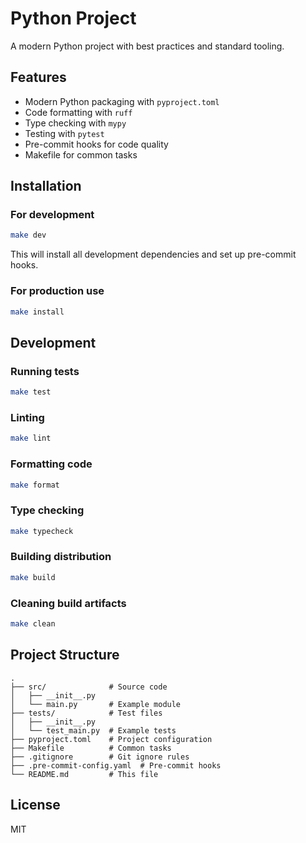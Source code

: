 # Python Project

A modern Python project with best practices and standard tooling.

## Features

- Modern Python packaging with `pyproject.toml`
- Code formatting with `ruff`
- Type checking with `mypy`
- Testing with `pytest`
- Pre-commit hooks for code quality
- Makefile for common tasks

## Installation

### For development

```bash
make dev
```

This will install all development dependencies and set up pre-commit hooks.

### For production use

```bash
make install
```

## Development

### Running tests

```bash
make test
```

### Linting

```bash
make lint
```

### Formatting code

```bash
make format
```

### Type checking

```bash
make typecheck
```

### Building distribution

```bash
make build
```

### Cleaning build artifacts

```bash
make clean
```

## Project Structure

```
.
├── src/              # Source code
│   ├── __init__.py
│   └── main.py       # Example module
├── tests/            # Test files
│   ├── __init__.py
│   └── test_main.py  # Example tests
├── pyproject.toml    # Project configuration
├── Makefile          # Common tasks
├── .gitignore        # Git ignore rules
├── .pre-commit-config.yaml  # Pre-commit hooks
└── README.md         # This file
```

## License

MIT